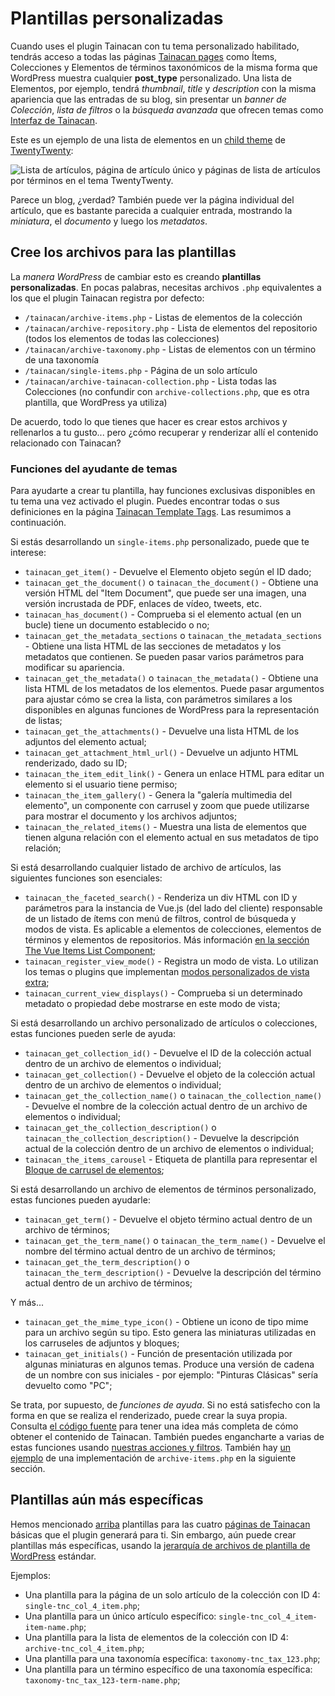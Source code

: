 # Plantillas personalizadas

Cuando uses el plugin Tainacan con tu tema personalizado habilitado, tendrás acceso a todas las páginas [Tainacan pages](/es-mx/tainacan-pages.md) como Ítems, Colecciones y Elementos de términos taxonómicos de la misma forma que WordPress muestra cualquier **post_type** personalizado. Una lista de Elementos, por ejemplo, tendrá _thumbnail_, _title_ y _description_ con la misma apariencia que las entradas de su blog, sin presentar un _banner de Colección_, _lista de filtros_ o la _búsqueda avanzada_ que ofrecen temas como [Interfaz de Tainacan](https://wordpress.org/themes/tainacan-interface).

Este es un ejemplo de una lista de elementos en un [child theme](https://developer.wordpress.org/themes/advanced-topics/child-themes/) de [TwentyTwenty](https://wordpress.org/themes/twentytwenty/):

![Lista de artículos, página de artículo único y páginas de lista de artículos por términos en el tema TwentyTwenty.](_assets/custom-templates-1.gif)

Parece un blog, ¿verdad? También puede ver la página individual del artículo, que es bastante parecida a cualquier entrada, mostrando la _miniatura_, el _documento_ y luego los _metadatos_.

## Cree los archivos para las plantillas

La _manera WordPress_ de cambiar esto es creando **plantillas personalizadas**. En pocas palabras, necesitas archivos `.php` equivalentes a los que el plugin Tainacan registra por defecto:

- `/tainacan/archive-items.php` - Listas de elementos de la colección
- `/tainacan/archive-repository.php` - Lista de elementos del repositorio (todos los elementos de todas las colecciones)
- `/tainacan/archive-taxonomy.php` - Listas de elementos con un término de una taxonomía
- `/tainacan/single-items.php` - Página de un solo artículo
- `/tainacan/archive-tainacan-collection.php` - Lista todas las Colecciones (no confundir con `archive-collections.php`, que es otra plantilla, que WordPress ya utiliza)

De acuerdo, todo lo que tienes que hacer es crear estos archivos y rellenarlos a tu gusto... pero ¿cómo recuperar y renderizar allí el contenido relacionado con Tainacan?

### Funciones del ayudante de temas

Para ayudarte a crear tu plantilla, hay funciones exclusivas disponibles en tu tema una vez activado el plugin. Puedes encontrar todas o sus definiciones en la página [Tainacan Template Tags](/es-mx/dev/template-tags.md). Las resumimos a continuación.

Si estás desarrollando un `single-items.php` personalizado, puede que te interese:

- `tainacan_get_item()` - Devuelve el Elemento objeto según el ID dado;
- `tainacan_get_the_document()` o `tainacan_the_document()` - Obtiene una versión HTML del "Item Document", que puede ser una imagen, una versión incrustada de PDF, enlaces de vídeo, tweets, etc.
- `tainacan_has_document()` - Comprueba si el elemento actual (en un bucle) tiene un documento establecido o no;
- `tainacan_get_the_metadata_sections` o `tainacan_the_metadata_sections` - Obtiene una lista HTML de las secciones de metadatos y los metadatos que contienen. Se pueden pasar varios parámetros para modificar su apariencia.
- `tainacan_get_the_metadata()` o `tainacan_the_metadata()` - Obtiene una lista HTML de los metadatos de los elementos. Puede pasar argumentos para ajustar cómo se crea la lista, con parámetros similares a los disponibles en algunas funciones de WordPress para la representación de listas;
- `tainacan_get_the_attachments()` - Devuelve una lista HTML de los adjuntos del elemento actual;
- `tainacan_get_attachment_html_url()` - Devuelve un adjunto HTML renderizado, dado su ID;
- `tainacan_the_item_edit_link()` - Genera un enlace HTML para editar un elemento si el usuario tiene permiso;
- `tainacan_the_item_gallery()` - Genera la "galería multimedia del elemento", un componente con carrusel y zoom que puede utilizarse para mostrar el documento y los archivos adjuntos;
- `tainacan_the_related_items()` - Muestra una lista de elementos que tienen alguna relación con el elemento actual en sus metadatos de tipo relación;

Si está desarrollando cualquier listado de archivo de artículos, las siguientes funciones son esenciales:

- `tainacan_the_faceted_search()` - Renderiza un div HTML con ID y parámetros para la instancia de Vue.js (del lado del cliente) responsable de un listado de ítems con menú de filtros, control de búsqueda y modos de vista. Es aplicable a elementos de colecciones, elementos de términos y elementos de repositorios. Más información [en la sección The Vue Items List Component](/dev/the-vue-items-list-component.md);
- `tainacan_register_view_mode()` - Registra un modo de vista. Lo utilizan los temas o plugins que implementan [modos personalizados de vista extra](/dev/extra-view-modes.md);
- `tainacan_current_view_displays()` - Comprueba si un determinado metadato o propiedad debe mostrarse en este modo de vista;

Si está desarrollando un archivo personalizado de artículos o colecciones, estas funciones pueden serle de ayuda:

- `tainacan_get_collection_id()` - Devuelve el ID de la colección actual dentro de un archivo de elementos o individual;
- `tainacan_get_collection()` - Devuelve el objeto de la colección actual dentro de un archivo de elementos o individual;
- `tainacan_get_the_collection_name()` o `tainacan_the_collection_name()` - Devuelve el nombre de la colección actual dentro de un archivo de elementos o individual;
- `tainacan_get_the_collection_description()` o `tainacan_the_collection_description()` - Devuelve la descripción actual de la colección dentro de un archivo de elementos o individual;
- `tainacan_the_items_carousel` - Etiqueta de plantilla para representar el [Bloque de carrusel de elementos](/es-mx/blocks-items.md#carrusel-de-elementos);

Si está desarrollando un archivo de elementos de términos personalizado, estas funciones pueden ayudarle:

- `tainacan_get_term()` - Devuelve el objeto término actual dentro de un archivo de términos;
- `tainacan_get_the_term_name()` o `tainacan_the_term_name()` - Devuelve el nombre del término actual dentro de un archivo de términos;
- `tainacan_get_the_term_description()` o `tainacan_the_term_description()` - Devuelve la descripción del término actual dentro de un archivo de términos;

Y más...

- `tainacan_get_the_mime_type_icon()` - Obtiene un icono de tipo mime para un archivo según su tipo. Esto genera las miniaturas utilizadas en los carruseles de adjuntos y bloques;
- `tainacan_get_initials()` - Función de presentación utilizada por algunas miniaturas en algunos temas. Produce una versión de cadena de un nombre con sus iniciales - por ejemplo: "Pinturas Clásicas" sería devuelto como "PC";

Se trata, por supuesto, de _funciones de ayuda_. Si no está satisfecho con la forma en que se realiza el renderizado, puede crear la suya propia. Consulta [el código fuente](https://github.com/tainacan/tainacan/blob/develop/src/classes/) para tener una idea más completa de cómo obtener el contenido de Tainacan. También puedes engancharte a varias de estas funciones usando [nuestras acciones y filtros](/es-mx/dev/filters.md). También hay [un ejemplo](/es-mx/dev/the-vue-items-list-component) de una implementación de `archive-items.php` en la siguiente sección.

## Plantillas aún más específicas

Hemos mencionado [arriba](#cree-los-archivos-para-las-plantillas) plantillas para las cuatro [páginas de Tainacan](/es-mx/tainacan-pages.md) básicas que el plugin generará para ti. Sin embargo, aún puede crear plantillas más específicas, usando la [jerarquía de archivos de plantilla de WordPress](https://developer.wordpress.org/themes/basics/template-hierarchy/) estándar.

Ejemplos:

- Una plantilla para la página de un solo artículo de la colección con ID 4: `single-tnc_col_4_item.php`;
- Una plantilla para un único artículo específico: `single-tnc_col_4_item-item-name.php`;
- Una plantilla para la lista de elementos de la colección con ID 4: `archive-tnc_col_4_item.php`;
- Una plantilla para una taxonomía específica: `taxonomy-tnc_tax_123.php`;
- Una plantilla para un término específico de una taxonomía específica: `taxonomy-tnc_tax_123-term-name.php`;
